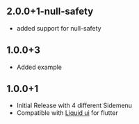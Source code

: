 
## 2.0.0+1-null-safety

- added support for null-safety

## 1.0.0+3

- Added example

## 1.0.0+1

- Initial Release with 4 different Sidemenu
- Compatible with [Liquid ui](https://pub.dev/packages/liquid_ui) for flutter

